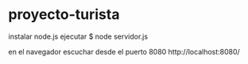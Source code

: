 # proyecto-turista

instalar node.js
ejecutar 
$ node servidor.js

en el navegador escuchar desde el puerto 8080
http://localhost:8080/
